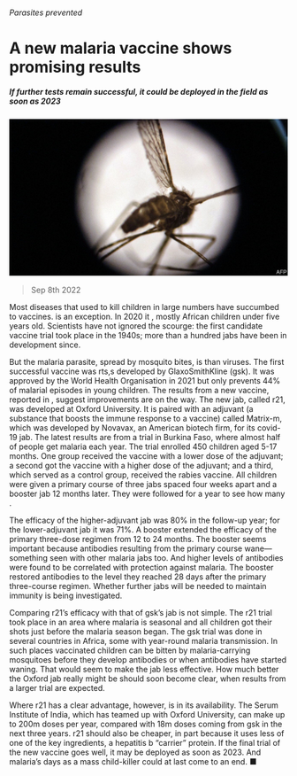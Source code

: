 ###### Parasites prevented

# A new malaria vaccine shows promising results 

##### If further tests remain successful, it could be deployed in the field as soon as 2023 

![image](images/20220910_STP506.jpg) 

> Sep 8th 2022 

Most diseases that used to kill children in large numbers have succumbed to vaccines.  is an exception. In 2020 it , mostly African children under five years old. Scientists have not ignored the scourge: the first candidate vaccine trial took place in the 1940s; more than a hundred jabs have been in development since. 

But the malaria parasite, spread by mosquito bites, is  than viruses. The first successful vaccine was rts,s developed by GlaxoSmithKline (gsk). It was approved by the World Health Organisation in 2021 but only prevents 44% of malarial episodes in young children. The results from a new vaccine, reported in , suggest improvements are on the way. The new jab, called r21, was developed at Oxford University. It is paired with an adjuvant (a substance that boosts the immune response to a vaccine) called Matrix-m, which was developed by Novavax, an American biotech firm, for its covid-19 jab. The latest results are from a trial in Burkina Faso, where almost half of people get malaria each year. The trial enrolled 450 children aged 5-17 months. One group received the vaccine with a lower dose of the adjuvant; a second got the vaccine with a higher dose of the adjuvant; and a third, which served as a control group, received the rabies vaccine. All children were given a primary course of three jabs spaced four weeks apart and a booster jab 12 months later. They were followed for a year to see how many . 

The efficacy of the higher-adjuvant jab was 80% in the follow-up year; for the lower-adjuvant jab it was 71%. A booster extended the efficacy of the primary three-dose regimen from 12 to 24 months. The booster seems important because antibodies resulting from the primary course wane—something seen with other malaria jabs too. And higher levels of antibodies were found to be correlated with protection against malaria. The booster restored antibodies to the level they reached 28 days after the primary three-course regimen. Whether further jabs will be needed to maintain immunity is being investigated.

Comparing r21’s efficacy with that of gsk’s jab is not simple. The r21 trial took place in an area where malaria is seasonal and all children got their shots just before the malaria season began. The gsk trial was done in several countries in Africa, some with year-round malaria transmission. In such places vaccinated children can be bitten by malaria-carrying mosquitoes before they develop antibodies or when antibodies have started waning. That would seem to make the jab less effective. How much better the Oxford jab really might be should soon become clear, when results from a larger trial are expected.

Where r21 has a clear advantage, however, is in its availability. The Serum Institute of India, which has teamed up with Oxford University, can make up to 200m doses per year, compared with 18m doses coming from gsk in the next three years. r21 should also be cheaper, in part because it uses less of one of the key ingredients, a hepatitis b “carrier” protein. If the final trial of the new vaccine goes well, it may be deployed as soon as 2023. And malaria’s days as a mass child-killer could at last come to an end. ■



